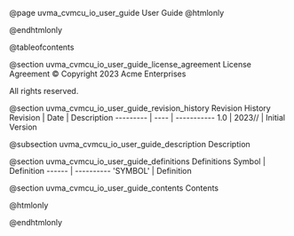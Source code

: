 @page uvma_cvmcu_io_user_guide User Guide
@htmlonly
<div class="autonumbering">
@endhtmlonly


@tableofcontents


@section uvma_cvmcu_io_user_guide_license_agreement License Agreement
© Copyright 2023 Acme Enterprises

All rights reserved.


@section uvma_cvmcu_io_user_guide_revision_history Revision History
Revision  | Date | Description
--------- | ---- | -----------
1.0 | 2023// | Initial Version

@subsection uvma_cvmcu_io_user_guide_description Description


@section uvma_cvmcu_io_user_guide_definitions Definitions
Symbol | Definition
------ | ----------
 'SYMBOL' | Definition


@section uvma_cvmcu_io_user_guide_contents Contents


@htmlonly
</div>
@endhtmlonly